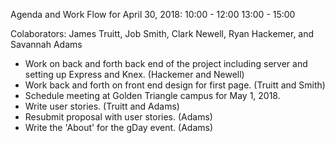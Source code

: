 Agenda and Work Flow for April 30, 2018: 10:00 - 12:00
                                         13:00 - 15:00


Colaborators: James Truitt, Job Smith, Clark Newell, Ryan Hackemer, and Savannah Adams


- Work on back and forth back end of the project including server and setting up Express and Knex. (Hackemer and Newell)
- Work back and forth on front end design for first page. (Truitt and Smith)
- Schedule meeting at Golden Triangle campus for May 1, 2018.
- Write user stories. (Truitt and Adams)
- Resubmit proposal with user stories. (Adams)
- Write the 'About' for the gDay event. (Adams)